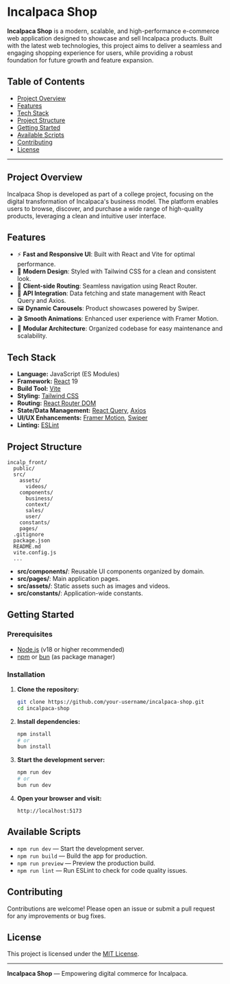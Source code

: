 # Incalpaca Shop

**Incalpaca Shop** is a modern, scalable, and high-performance e-commerce web application designed to showcase and sell Incalpaca products. Built with the latest web technologies, this project aims to deliver a seamless and engaging shopping experience for users, while providing a robust foundation for future growth and feature expansion.

## Table of Contents

- [Project Overview](#project-overview)
- [Features](#features)
- [Tech Stack](#tech-stack)
- [Project Structure](#project-structure)
- [Getting Started](#getting-started)
- [Available Scripts](#available-scripts)
- [Contributing](#contributing)
- [License](#license)

---

## Project Overview

Incalpaca Shop is developed as part of a college project, focusing on the digital transformation of Incalpaca's business model. The platform enables users to browse, discover, and purchase a wide range of high-quality products, leveraging a clean and intuitive user interface.

## Features

- ⚡ **Fast and Responsive UI**: Built with React and Vite for optimal performance.
- 🎨 **Modern Design**: Styled with Tailwind CSS for a clean and consistent look.
- 🔄 **Client-side Routing**: Seamless navigation using React Router.
- 🔗 **API Integration**: Data fetching and state management with React Query and Axios.
- 🖼️ **Dynamic Carousels**: Product showcases powered by Swiper.
- 🎬 **Smooth Animations**: Enhanced user experience with Framer Motion.
- 🧩 **Modular Architecture**: Organized codebase for easy maintenance and scalability.

## Tech Stack

- **Language:** JavaScript (ES Modules)
- **Framework:** [React](https://react.dev/) 19
- **Build Tool:** [Vite](https://vitejs.dev/)
- **Styling:** [Tailwind CSS](https://tailwindcss.com/)
- **Routing:** [React Router DOM](https://reactrouter.com/)
- **State/Data Management:** [React Query](https://tanstack.com/query/latest), [Axios](https://axios-http.com/)
- **UI/UX Enhancements:** [Framer Motion](https://www.framer.com/motion/), [Swiper](https://swiperjs.com/)
- **Linting:** [ESLint](https://eslint.org/)

## Project Structure

```
incalp_front/
  public/
  src/
    assets/
      videos/
    components/
      business/
      context/
      sales/
      user/
    constants/
    pages/
  .gitignore
  package.json
  README.md
  vite.config.js
  ...
```

- **src/components/**: Reusable UI components organized by domain.
- **src/pages/**: Main application pages.
- **src/assets/**: Static assets such as images and videos.
- **src/constants/**: Application-wide constants.

## Getting Started

### Prerequisites

- [Node.js](https://nodejs.org/) (v18 or higher recommended)
- [npm](https://www.npmjs.com/) or [bun](https://bun.sh/) (as package manager)

### Installation

1. **Clone the repository:**
   ```bash
   git clone https://github.com/your-username/incalpaca-shop.git
   cd incalpaca-shop
   ```

2. **Install dependencies:**
   ```bash
   npm install
   # or
   bun install
   ```

3. **Start the development server:**
   ```bash
   npm run dev
   # or
   bun run dev
   ```

4. **Open your browser and visit:**
   ```
   http://localhost:5173
   ```

## Available Scripts

- `npm run dev` — Start the development server.
- `npm run build` — Build the app for production.
- `npm run preview` — Preview the production build.
- `npm run lint` — Run ESLint to check for code quality issues.

## Contributing

Contributions are welcome! Please open an issue or submit a pull request for any improvements or bug fixes.

## License

This project is licensed under the [MIT License](LICENSE).

---

**Incalpaca Shop** — Empowering digital commerce for Incalpaca.